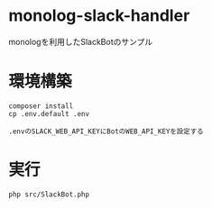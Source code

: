 # monolog-slack-handler

monologを利用したSlackBotのサンプル

# 環境構築
```
composer install
cp .env.default .env

.envのSLACK_WEB_API_KEYにBotのWEB_API_KEYを設定する
```

# 実行
```
php src/SlackBot.php
```